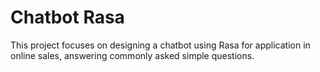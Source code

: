 # Chatbot Rasa
This project focuses on designing a chatbot using Rasa for application in online sales, answering commonly asked simple questions.
